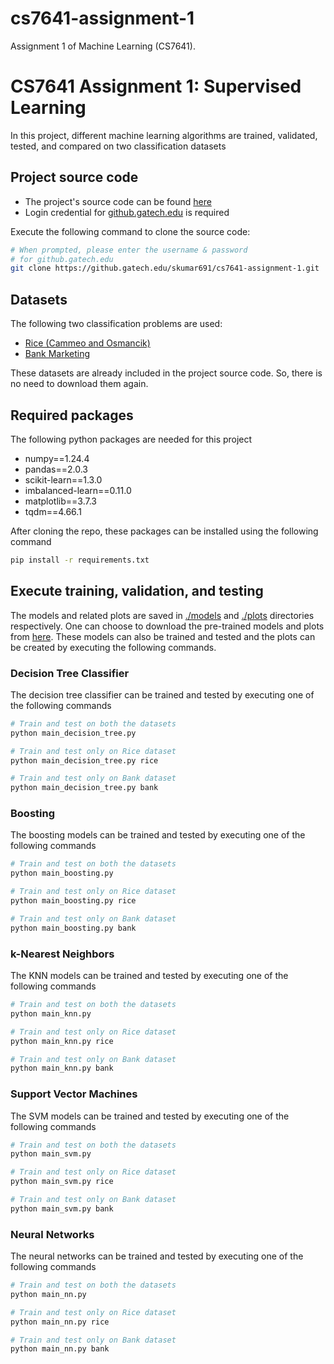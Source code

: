 # cs7641-assignment-1
Assignment 1 of Machine Learning (CS7641).
# CS7641 Assignment 1: Supervised Learning

In this project, different machine learning algorithms are trained, validated, tested, and compared on two classification datasets


## Project source code

- The project's source code can be found [here](https://github.gatech.edu/skumar691/cs7641-assignment-1)
- Login credential for [github.gatech.edu](https://github.gatech.edu/) is required

Execute the following command to clone the source code:
```bash
# When prompted, please enter the username & password
# for github.gatech.edu
git clone https://github.gatech.edu/skumar691/cs7641-assignment-1.git
```


## Datasets

The following two classification problems are used:
- [Rice (Cammeo and Osmancik)](https://archive.ics.uci.edu/dataset/545/rice+cammeo+and+osmancik)
- [Bank Marketing](https://archive.ics.uci.edu/dataset/222/bank+marketing)

These datasets are already included in the project source code. So, there is no need to download them again.


## Required packages

The following python packages are needed for this project
- numpy==1.24.4
- pandas==2.0.3
- scikit-learn==1.3.0
- imbalanced-learn==0.11.0
- matplotlib==3.7.3
- tqdm==4.66.1

After cloning the repo, these packages can be installed using the following command
```bash
pip install -r requirements.txt
```


## Execute training, validation, and testing

The models and related plots are saved in [./models](./models/) and [./plots](./plots/) directories respectively. One can choose to download the pre-trained models and plots from [here](https://www.dropbox.com/scl/fi/7ief8k2gnvrw4muux19sg/cs7641-assignment-1.zip?rlkey=5sg361gdzcifulc2cqzyshu6m&dl=0). These models can also be trained and tested and the plots can be created by executing the following commands.

### Decision Tree Classifier
The decision tree classifier can be trained and tested by executing one of the following commands
```bash
# Train and test on both the datasets
python main_decision_tree.py

# Train and test only on Rice dataset
python main_decision_tree.py rice

# Train and test only on Bank dataset
python main_decision_tree.py bank
```

### Boosting
The boosting models can be trained and tested by executing one of the following commands
```bash
# Train and test on both the datasets
python main_boosting.py

# Train and test only on Rice dataset
python main_boosting.py rice

# Train and test only on Bank dataset
python main_boosting.py bank
```

### k-Nearest Neighbors
The KNN models can be trained and tested by executing one of the following commands
```bash
# Train and test on both the datasets
python main_knn.py

# Train and test only on Rice dataset
python main_knn.py rice

# Train and test only on Bank dataset
python main_knn.py bank
```

### Support Vector Machines
The SVM models can be trained and tested by executing one of the following commands
```bash
# Train and test on both the datasets
python main_svm.py

# Train and test only on Rice dataset
python main_svm.py rice

# Train and test only on Bank dataset
python main_svm.py bank
```

### Neural Networks
The neural networks can be trained and tested by executing one of the following commands
```bash
# Train and test on both the datasets
python main_nn.py

# Train and test only on Rice dataset
python main_nn.py rice

# Train and test only on Bank dataset
python main_nn.py bank
```
